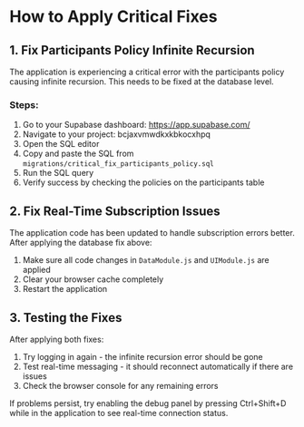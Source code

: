 # How to Apply Critical Fixes

## 1. Fix Participants Policy Infinite Recursion

The application is experiencing a critical error with the participants policy causing infinite recursion. This needs to be fixed at the database level.

### Steps:

1. Go to your Supabase dashboard: https://app.supabase.com/
2. Navigate to your project: bcjaxvmwdkxkbkocxhpq
3. Open the SQL editor
4. Copy and paste the SQL from `migrations/critical_fix_participants_policy.sql`
5. Run the SQL query
6. Verify success by checking the policies on the participants table

## 2. Fix Real-Time Subscription Issues

The application code has been updated to handle subscription errors better. After applying the database fix above:

1. Make sure all code changes in `DataModule.js` and `UIModule.js` are applied
2. Clear your browser cache completely
3. Restart the application

## 3. Testing the Fixes

After applying both fixes:
1. Try logging in again - the infinite recursion error should be gone
2. Test real-time messaging - it should reconnect automatically if there are issues
3. Check the browser console for any remaining errors

If problems persist, try enabling the debug panel by pressing Ctrl+Shift+D while in the application to see real-time connection status.
